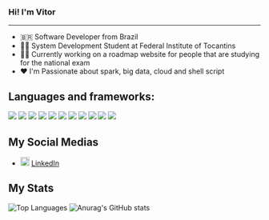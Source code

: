 ### Hi! I'm Vitor
***

* 🇧🇷 Software Developer from Brazil
* 👩‍🏫 System Development Student at Federal Institute of Tocantins
* 👨‍💻 Currently working on a roadmap website for people that are studying for the national exam 
* ❤️ I'm Passionate about spark, big data, cloud and shell script

## Languages and frameworks:

<img src="https://img.shields.io/badge/MySQL-00000F?style=for-the-badge&logo=mysql&logoColor=white" />
<img src="https://img.shields.io/badge/postgres-%23316192.svg?style=for-the-badge&logo=postgresql&logoColor=white" />
<img src="https://img.shields.io/badge/MongoDB-%234ea94b.svg?style=for-the-badge&logo=mongodb&logoColor=white" />
<img src="https://img.shields.io/badge/-Linux-black?style=for-the-badge&logo=Linux" />
<img src="https://img.shields.io/badge/-Docker-black?style=for-the-badge&logo=Docker" />
<img src="https://custom-icon-badges.demolab.com/badge/AWS-%23FF9900.svg?logo=aws&logoColor=white">
<img src="https://img.shields.io/badge/Apache%20Spark-E25A1C?logo=apachespark&logoColor=fff">
<img src="https://img.shields.io/badge/-Git-white?style=for-the-badge&logo=Git" />
<img src="https://img.shields.io/badge/GitHub-%2312100E.svg?&style=for-the-badge&logo=Github&logoColor=white" />
<img src="https://img.shields.io/badge/NeoVim-%2357A143.svg?&style=for-the-badge&logo=neovim&logoColor=white" />
<img src="https://img.shields.io/badge/Visual_Studio_Code-0078D4?style=for-the-badge&logo=visual%20studio%20code&logoColor=white" />

## My Social Medias
<ul>
  <li>
    <img src="https://user-images.githubusercontent.com/30157522/87161827-6cd77380-c29b-11ea-902a-725eeed60745.png" width="18" alt="Linkedin"> 
    <a href="https://www.linkedin.com/in/vitorb0rges/" target="_blank" title="My LinkedIn">LinkedIn</a>
  </li>
</ul>

## My Stats
![Top Languages](https://github-readme-stats.vercel.app/api/top-langs/?username=vitoroborges&hide=jupyter%20notebook&langs_count=20&count_private=true&show_icons=true&layout=compact) ![Anurag's GitHub stats](https://github-readme-stats.vercel.app/api?username=vitoroborges&show_icons=true)
